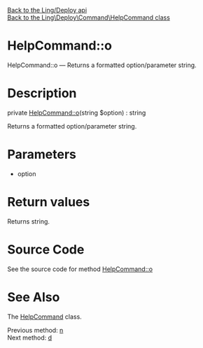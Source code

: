 [Back to the Ling/Deploy api](https://github.com/lingtalfi/Deploy/blob/master/doc/api/Ling/Deploy.md)<br>
[Back to the Ling\Deploy\Command\HelpCommand class](https://github.com/lingtalfi/Deploy/blob/master/doc/api/Ling/Deploy/Command/HelpCommand.md)


HelpCommand::o
================



HelpCommand::o — Returns a formatted option/parameter string.




Description
================


private [HelpCommand::o](https://github.com/lingtalfi/Deploy/blob/master/doc/api/Ling/Deploy/Command/HelpCommand/o.md)(string $option) : string




Returns a formatted option/parameter string.




Parameters
================


- option

    


Return values
================

Returns string.








Source Code
===========
See the source code for method [HelpCommand::o](https://github.com/lingtalfi/Deploy/blob/master/Command/HelpCommand.php#L541-L544)


See Also
================

The [HelpCommand](https://github.com/lingtalfi/Deploy/blob/master/doc/api/Ling/Deploy/Command/HelpCommand.md) class.

Previous method: [n](https://github.com/lingtalfi/Deploy/blob/master/doc/api/Ling/Deploy/Command/HelpCommand/n.md)<br>Next method: [d](https://github.com/lingtalfi/Deploy/blob/master/doc/api/Ling/Deploy/Command/HelpCommand/d.md)<br>

